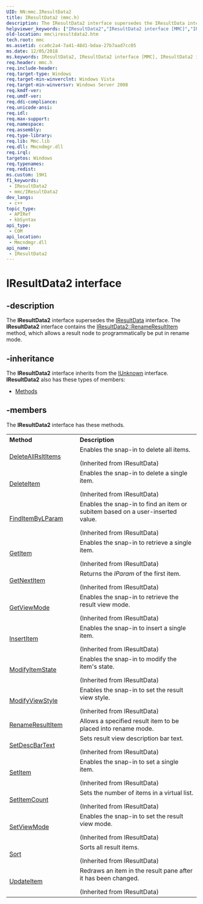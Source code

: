 ```yaml
---
UID: NN:mmc.IResultData2
title: IResultData2 (mmc.h)
description: The IResultData2 interface supersedes the IResultData interface. The IResultData2 interface contains the IResultData2::RenameResultItem method, which allows a result node to programmatically be put in rename mode.
helpviewer_keywords: ["IResultData2","IResultData2 interface [MMC]","IResultData2 interface [MMC]","described","_slate_iresultdata2","mmc.iresultdata2","mmc/IResultData2"]
old-location: mmc\iresultdata2.htm
tech.root: mmc
ms.assetid: cca0c2a4-7a41-48d1-bdaa-27b7aad7cc05
ms.date: 12/05/2018
ms.keywords: IResultData2, IResultData2 interface [MMC], IResultData2 interface [MMC],described, _slate_iresultdata2, mmc.iresultdata2, mmc/IResultData2
req.header: mmc.h
req.include-header: 
req.target-type: Windows
req.target-min-winverclnt: Windows Vista
req.target-min-winversvr: Windows Server 2008
req.kmdf-ver: 
req.umdf-ver: 
req.ddi-compliance: 
req.unicode-ansi: 
req.idl: 
req.max-support: 
req.namespace: 
req.assembly: 
req.type-library: 
req.lib: Mmc.lib
req.dll: Mmcndmgr.dll
req.irql: 
targetos: Windows
req.typenames: 
req.redist: 
ms.custom: 19H1
f1_keywords:
 - IResultData2
 - mmc/IResultData2
dev_langs:
 - c++
topic_type:
 - APIRef
 - kbSyntax
api_type:
 - COM
api_location:
 - Mmcndmgr.dll
api_name:
 - IResultData2
---
```


# IResultData2 interface


## -description

The 
<b>IResultData2</b> interface supersedes the 
<a href="/windows/desktop/api/mmc/nn-mmc-iresultdata">IResultData</a> interface. The 
<b>IResultData2</b> interface contains the 
<a href="/windows/desktop/api/mmc/nf-mmc-iresultdata2-renameresultitem">IResultData2::RenameResultItem</a> method, which allows a result node to programmatically be put in rename mode.

## -inheritance

The <b xmlns:loc="http://microsoft.com/wdcml/l10n">IResultData2</b> interface inherits from the <a href="/windows/desktop/api/unknwn/nn-unknwn-iunknown">IUnknown</a> interface. <b>IResultData2</b> also has these types of members:
<ul>
<li><a href="https://docs.microsoft.com/">Methods</a></li>
</ul>

## -members

The <b>IResultData2</b> interface has these methods.
<table class="members" id="memberListMethods">
<tr>
<th align="left" width="37%">Method</th>
<th align="left" width="63%">Description</th>
</tr>
<tr data="inherited;">
<td align="left" width="37%">
<a href="/windows/desktop/api/mmc/nf-mmc-iresultdata-deleteallrsltitems">DeleteAllRsltItems</a>
</td>
<td align="left" width="63%">
Enables the snap-in to delete all items.</p> (Inherited from IResultData)</td>
</tr>
<tr data="inherited;">
<td align="left" width="37%">
<a href="/windows/desktop/api/mmc/nf-mmc-iresultdata-deleteitem">DeleteItem</a>
</td>
<td align="left" width="63%">
Enables the snap-in to delete a single item.</p> (Inherited from IResultData)</td>
</tr>
<tr data="inherited;">
<td align="left" width="37%">
<a href="/windows/desktop/api/mmc/nf-mmc-iresultdata-finditembylparam">FindItemByLParam</a>
</td>
<td align="left" width="63%">
Enables the snap-in to find an item or subitem based on a user-inserted value.</p> (Inherited from IResultData)</td>
</tr>
<tr data="inherited;">
<td align="left" width="37%">
<a href="/windows/desktop/api/mmc/nf-mmc-iresultdata-getitem">GetItem</a>
</td>
<td align="left" width="63%">
Enables the snap-in to retrieve a single item.</p> (Inherited from IResultData)</td>
</tr>
<tr data="inherited;">
<td align="left" width="37%">
<a href="/windows/desktop/api/mmc/nf-mmc-iresultdata-getnextitem">GetNextItem</a>
</td>
<td align="left" width="63%">
Returns the <i>lParam</i> of the first item.</p> (Inherited from IResultData)</td>
</tr>
<tr data="inherited;">
<td align="left" width="37%">
<a href="/windows/desktop/api/mmc/nf-mmc-iresultdata-getviewmode">GetViewMode</a>
</td>
<td align="left" width="63%">
Enables the snap-in to retrieve the result view mode.</p> (Inherited from IResultData)</td>
</tr>
<tr data="inherited;">
<td align="left" width="37%">
<a href="/windows/desktop/api/mmc/nf-mmc-iresultdata-insertitem">InsertItem</a>
</td>
<td align="left" width="63%">
Enables the snap-in to insert a single item.</p> (Inherited from IResultData)</td>
</tr>
<tr data="inherited;">
<td align="left" width="37%">
<a href="/windows/desktop/api/mmc/nf-mmc-iresultdata-modifyitemstate">ModifyItemState</a>
</td>
<td align="left" width="63%">
Enables the snap-in to modify the item's state.</p> (Inherited from IResultData)</td>
</tr>
<tr data="inherited;">
<td align="left" width="37%">
<a href="/windows/desktop/api/mmc/nf-mmc-iresultdata-modifyviewstyle">ModifyViewStyle</a>
</td>
<td align="left" width="63%">
Enables the snap-in to set the result view style.</p> (Inherited from IResultData)</td>
</tr>
<tr data="declared;">
<td align="left" width="37%">
<a href="/windows/desktop/api/mmc/nf-mmc-iresultdata2-renameresultitem">RenameResultItem</a>
</td>
<td align="left" width="63%">
Allows a specified result item to be placed into rename mode.

</td>
</tr>
<tr data="inherited;">
<td align="left" width="37%">
<a href="/windows/desktop/api/mmc/nf-mmc-iresultdata-setdescbartext">SetDescBarText</a>
</td>
<td align="left" width="63%">
Sets result view description bar text.</p> (Inherited from IResultData)</td>
</tr>
<tr data="inherited;">
<td align="left" width="37%">
<a href="/windows/desktop/api/mmc/nf-mmc-iresultdata-setitem">SetItem</a>
</td>
<td align="left" width="63%">
Enables the snap-in to set a single item.</p> (Inherited from IResultData)</td>
</tr>
<tr data="inherited;">
<td align="left" width="37%">
<a href="/windows/desktop/api/mmc/nf-mmc-iresultdata-setitemcount">SetItemCount</a>
</td>
<td align="left" width="63%">
Sets the number of items in a virtual list.</p> (Inherited from IResultData)</td>
</tr>
<tr data="inherited;">
<td align="left" width="37%">
<a href="/windows/desktop/api/mmc/nf-mmc-iresultdata-setviewmode">SetViewMode</a>
</td>
<td align="left" width="63%">
Enables the snap-in to set the result view mode.</p> (Inherited from IResultData)</td>
</tr>
<tr data="inherited;">
<td align="left" width="37%">
<a href="/windows/desktop/api/mmc/nf-mmc-iresultdata-sort">Sort</a>
</td>
<td align="left" width="63%">
Sorts all result items.</p> (Inherited from IResultData)</td>
</tr>
<tr data="inherited;">
<td align="left" width="37%">
<a href="/windows/desktop/api/mmc/nf-mmc-iresultdata-updateitem">UpdateItem</a>
</td>
<td align="left" width="63%">
Redraws an item in the result pane after it has been changed.</p> (Inherited from IResultData)</td>
</tr>
</table>